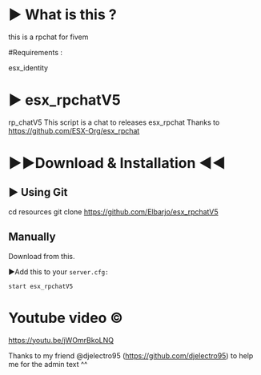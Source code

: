 # ► What is this ?

this is a rpchat for fivem

#Requirements :

esx_identity

# ► esx_rpchatV5

rp_chatV5 This script is a chat to releases esx_rpchat   Thanks  to https://github.com/ESX-Org/esx_rpchat

# ►►Download & Installation ◄◄

## ► Using Git

cd resources
git clone https://github.com/Elbarjo/esx_rpchatV5

## Manually

Download from this.

►Add this to your ```server.cfg:```

```start esx_rpchatV5```

# Youtube video :copyright:

https://youtu.be/jWOmrBkoLNQ


Thanks to my friend @djelectro95 (https://github.com/djelectro95) to help me for the admin text ^^
